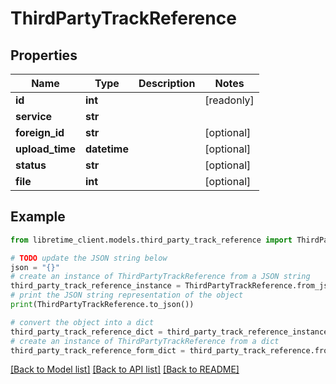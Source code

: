 # ThirdPartyTrackReference


## Properties

Name | Type | Description | Notes
------------ | ------------- | ------------- | -------------
**id** | **int** |  | [readonly] 
**service** | **str** |  | 
**foreign_id** | **str** |  | [optional] 
**upload_time** | **datetime** |  | [optional] 
**status** | **str** |  | [optional] 
**file** | **int** |  | [optional] 

## Example

```python
from libretime_client.models.third_party_track_reference import ThirdPartyTrackReference

# TODO update the JSON string below
json = "{}"
# create an instance of ThirdPartyTrackReference from a JSON string
third_party_track_reference_instance = ThirdPartyTrackReference.from_json(json)
# print the JSON string representation of the object
print(ThirdPartyTrackReference.to_json())

# convert the object into a dict
third_party_track_reference_dict = third_party_track_reference_instance.to_dict()
# create an instance of ThirdPartyTrackReference from a dict
third_party_track_reference_form_dict = third_party_track_reference.from_dict(third_party_track_reference_dict)
```
[[Back to Model list]](../README.md#documentation-for-models) [[Back to API list]](../README.md#documentation-for-api-endpoints) [[Back to README]](../README.md)


